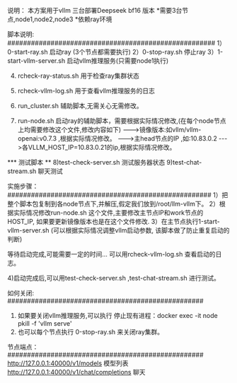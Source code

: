 说明：
本方案用于vllm 三台部署Deepseek bf16 版本
*需要3台节点,node1,node2,node3
*依赖ray环境

脚本说明:
#####################################################
1）0-start-ray.sh  启动ray (3个节点都需要执行)
2）0-stop-ray.sh  停止ray
3）1-start-vllm-server.sh  启动vllm推理服务(只需要node1执行)

4) rcheck-ray-status.sh  用于检查ray集群状态
5) rcheck-vllm-log.sh   用于查看vllm推理服务的日志

6) run_cluster.sh  辅助脚本,无需关心无需修改。
7) run-node.sh  启动ray的辅助脚本，需要根据实际情况修改,(在每个node节点上均需要修改这个文件,修改内容如下)
 --->镜像版本:如vllm/vllm-openai:v0.7.3 ,根据实际情况修改。
 --->主head节点的IP ,如:10.83.0.2
 --->各VLLM_HOST_IP=10.83.0.21的ip,根据实际情况修改。

*** 测试脚本 **
8)test-check-server.sh  测试服务器状态
9)test-chat-stream.sh  聊天测试

实施步骤：
####################################################
1）把整个脚本包复制到各node节点下,并解压,假定我们放到/root/llm-vllm下。
2）根据实际情况修改run-node.sh 这个文件,主要修改主节点IP和work节点的HOST_IP, 如果要更新镜像版本也是在这个文件修改.
3）在主节点执行1-start-vllm-server.sh (可以根据实际情况调整vllm启动参数, 该脚本做了防止重复启动的判断)

等待启动完成,可能需要一定的时间... 可以用rcheck-vllm-log.sh 查看启动的日志。

4)启动完成后,可以用test-check-server.sh ,test-chat-stream.sh 进行测试。


如何关闭:
##################################################
1) 如果要关闭vllm推理服务,可以执行 停止现有进程：docker exec -it node pkill -f 'vllm serve'
2) 也可以每个节点执行  0-stop-ray.sh 来关闭ray集群。


节点端点：
##################################################
http://127.0.0.1:40000/v1/models   模型列表
http://127.0.0.1:40000/v1/chat/completions  聊天


